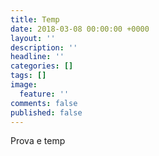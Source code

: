 ```yaml
---
title: Temp
date: 2018-03-08 00:00:00 +0000
layout: ''
description: ''
headline: ''
categories: []
tags: []
image:
  feature: ''
comments: false
published: false
---
```

Prova e temp